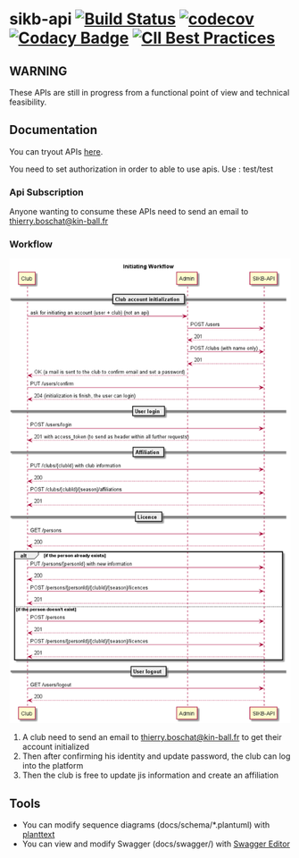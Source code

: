 # sikb-api [![Build Status](https://travis-ci.com/alexeil/sikb-api.svg?branch=master)](https://travis-ci.com/alexeil/sikb-api) [![codecov](https://codecov.io/gh/alexeil/sikb-api/branch/master/graph/badge.svg)](https://codecov.io/gh/alexeil/sikb-api) [![Codacy Badge](https://api.codacy.com/project/badge/Grade/258ba8c0d5124f799c00290f5376f4eb)](https://www.codacy.com/app/alexeil/sikb-api?utm_source=github.com&amp;utm_medium=referral&amp;utm_content=alexeil/sikb-api&amp;utm_campaign=Badge_Grade) [![CII Best Practices](https://bestpractices.coreinfrastructure.org/projects/2463/badge)](https://bestpractices.coreinfrastructure.org/projects/2463) 

## WARNING
These APIs are still in progress from a functional point of view and technical feasibility.

## Documentation

You can tryout APIs [here](http://ec2-35-180-42-251.eu-west-3.compute.amazonaws.com:8080/sikb/swagger-ui/).

You need to set authorization in order to able to use apis. Use : test/test

### Api Subscription
Anyone wanting to consume these APIs need to send an email to thierry.boschat@kin-ball.fr

### Workflow

![Worflow](docs/schema/workflow.png)

1. A club need to send an email to thierry.boschat@kin-ball.fr to get their account initialized
2. Then after confirming his identity and update password, the club can log into the platform
3. Then the club is free to update jis information and create an affiliation

## Tools

* You can modify sequence diagrams (docs/schema/*.plantuml) with [planttext](https://www.planttext.com/)
* You can view and modify Swagger (docs/swagger/) with [Swagger Editor](https://editor.swagger.io/)  